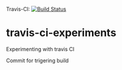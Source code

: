 Travis-CI: [![Build Status](https://travis-ci.com/KamilLenica/travis-ci-experiments.svg?branch=master)](https://travis-ci.com/KamilLenica/travis-ci-experiments)

# travis-ci-experiments
Experimenting with travis CI

Commit for trigering build

